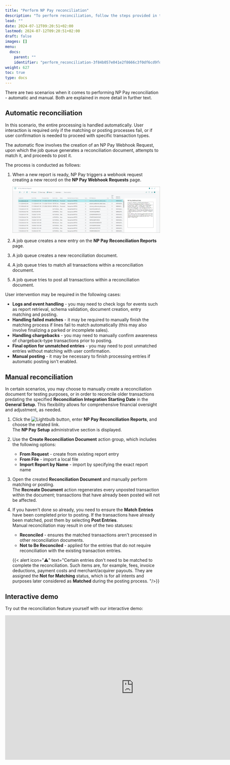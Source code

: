 ```yaml
---
title: "Perform NP Pay reconciliation"
description: "To perform reconciliation, follow the steps provided in this guide."
lead: ""
date: 2024-07-12T09:20:51+02:00
lastmod: 2024-07-12T09:20:51+02:00
draft: false
images: []
menu:
  docs:
    parent: ""
    identifier: "perform_reconciliation-3f84b057e041e2f8666c3f0df6cd9fd6"
weight: 627
toc: true
type: docs
---
```

There are two scenarios when it comes to performing NP Pay reconciliation - automatic and manual. Both are explained in more detail in further text.

## Automatic reconciliation

In this scenario, the entire processing is handled automatically. User interaction is required only if the matching or posting processes fail, or if user confirmation is needed to proceed with specific transaction types.

The automatic flow involves the creation of an NP Pay Webhook Request, upon which the job queue generates a reconciliation document, attempts to match it, and proceeds to post it. 

The process is conducted as follows:

1. When a new report is ready, NP Pay triggers a webhook request creating a new record on the **NP Pay Webhook Requests** page.

   ![np_pay_webhook_requests](Images/np_pay_webhook_requests.PNG)

2. A job queue creates a new entry on the **NP Pay Reconciliation Reports** page.
3. A job queue creates a new reconciliation document.
4. A job queue tries to match all transactions within a reconciliation document. 
5. A job queue tries to post all transactions within a reconciliation document.

User intervention may be required in the following cases:

- **Logs and event handling** - you may need to check logs for events such as report retrieval, schema validation, document creation, entry matching and posting.
- **Handling failed matches** - it may be required to manually finish the matching process if lines fail to match automatically (this may also involve finalizing a parked or incomplete sales).
- **Handling chargebacks** - you may need to manually confirm awareness of chargeback-type transactions prior to posting.
- **Final option for unmatched entries** - you may need to post unmatched entries without matching with user confirmation. 
- **Manual posting** - it may be necessary to finish processing entries if automatic posting isn't enabled. 

## Manual reconciliation

In certain scenarios, you may choose to manually create a reconciliation document for testing purposes, or in order to reconcile older transactions predating the specified **Reconciliation Integration Starting Date** in the **General Setup**. This flexibility allows for comprehensive financial oversight and adjustment, as needed. 

1. Click the ![Lightbulb](Lightbulb_icon.PNG) button, enter **NP Pay Reconciliation Reports**, and choose the related link.           
   The **NP Pay Setup** administrative section is displayed.
2. Use the **Create Reconciliation Document** action group, which includes the following options:
   - **From Request** - create from existing report entry
   - **From File** - import a local file
   - **Import Report by Name** - import by specifying the exact report name

3. Open the created **Reconciliation Document** and manually perform matching or posting.    
   The **Recreate Document** action regenerates every unposted transaction within the document; transactions that have already been posted will not be affected. 
4. If you haven't done so already, you need to ensure the **Match Entries** have been completed prior to posting. If the transactions have already been matched, post them by selecting **Post Entries**.        
   Manual reconciliation may result in one of the two statuses:
   - **Reconciled** - ensures the matched transactions aren't processed in other reconciliation documents. 
   - **Not to Be Reconciled** - applied for the entries that do not require reconciliation with the existing transaction entries. 


   {{< alert icon="⚠️" text="Certain entries don't need to be matched to complete the reconciliation. Such items are, for example, fees, invoice deductions, payment costs and merchant/acquirer payouts. They are assigned the <b>Not for Matching</b> status, which is for all intents and purposes later considered as <b>Matched</b> during the posting process. "/>}}

## Interactive demo

Try out the reconciliation feature yourself with our interactive demo:

<iframe class="vidyard_iframe" title="Hartmann’s uses Dynamics 365 Business Central to artfully improve operations" src="
https://demo.arcade.software/iUq6gBdvnTJBtkarTeUQ?embed"
width=835 height=470 scrolling="no" frameborder="0" allowtransparency="true" allowfullscreen></iframe>
